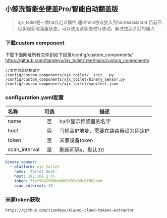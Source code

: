 ## 小鲸洗智能坐便盖Pro/智能自动翻盖版


>xjx_toilet是一款ha自定义插件,通过miio协议接入到homeassistant
>目前已经实现获取落座状态，可以使用该状态进行联动，解决拉屎关灯的痛点


### 下载custom component
下载下面网址所有文件到如下目录/config/custom_components/
https://github.com/tiandeyu/xjx_toilet/tree/main/custom_components

```shell
//文件目录结构如下
/config/custom_components/xjx_toilet/__init__.py
/config/custom_components/xjx_toilet/binary_sensor.py
/config/custom_components/xjx_toilet/manifest.json
```

### configuration.yaml配置 
| 名称 | 可选 | 描述 |
| :---- | :---: | ----- |
| name | 否 | ha中显示传感器的名字 |
| host | 否 | 马桶盖IP地址，需要在路由器设为固定IP |
| token | 否 | 米家设备token |
| scan_interval | 是 | 刷新间隔s，默认30 |
 
```yaml
binary_sensor:
  - platform: xjx_toilet
    name: 'Toilet Seat'
    host: 192.168.2.55
    token: 5fef98a2990ba6068d3fa09c6f892eed
    scan_interval: 10
```

### 米家token获取
```url
https://github.com/tiandeyu/Xiaomi-cloud-tokens-extractor
```

